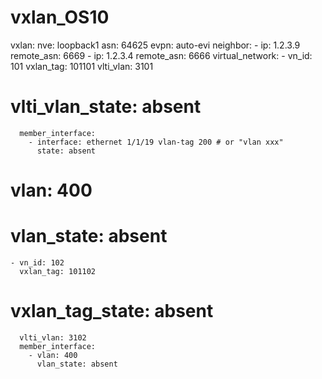 # vxlan_OS10

  
vxlan:
  nve: loopback1
  asn: 64625
  evpn: auto-evi
  neighbor:
    - ip: 1.2.3.9
      remote_asn: 6669
    - ip: 1.2.3.4
      remote_asn: 6666
  virtual_network:
    - vn_id: 101
      vxlan_tag: 101101
      vlti_vlan: 3101
#      vlti_vlan_state: absent
      member_interface:
        - interface: ethernet 1/1/19 vlan-tag 200 # or "vlan xxx"
          state: absent
#          vlan: 400
#          vlan_state: absent
    - vn_id: 102
      vxlan_tag: 101102
#      vxlan_tag_state: absent
      vlti_vlan: 3102
      member_interface:
        - vlan: 400
          vlan_state: absent

